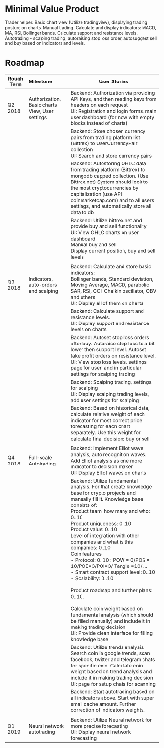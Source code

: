 # Minimal Value Product
Trader helper. Basic chart view (Utilize tradingview), displaying trading posture on charts. Manual trading. Calculate and display indicators: MACD, MA, RSI, Bollinger bands. Calculate support and resistance levels. Autotrading - scalping trading, autoraising stop loss order, autosuggest sell and buy based on indicators and levels.

# Roadmap

| Rough Term | Milestone                                       | User Stories                                                 |
| ---------- | :---------------------------------------------- | ------------------------------------------------------------ |
| Q2 2018    | Authorization, Basic charts View, User settings | Backend: Authorization via providing API Keys, and then reading keys from headers on each request<br />UI: Registration and login forms, main user dashboard (for now with empty blocks instead of charts) |
|            |                                                 | Backend: Store chosen currency pairs from trading platform list (Bittrex) to UserCurrencyPair collection <br />UI: Search and store currency pairs |
|            |                                                 | Backend: Autostoring OHLC data from trading platform (Bittrex) to mongodb capped collection. (Use Bittrex.net) System should look to the most cryptocurrencies by capitalization (use API coinmarketcap.com) and to all users settings, and automatically store all data to db |
|            |                                                 | Backend: Utilize bittrex.net and provide buy and sell functionality<br />UI: View OHLC charts on user dashboard<br />Manual buy and sell<br />Display current position, buy and sell levels<br /> |
|            |                                                 |                                                              |
| Q3 2018    | Indicators, auto-orders and scalping            | Backend: Calculate and store basic indicators: <br />Bollinger bands, Standard deviation, Moving Average, MACD, parabolic SAR, RSI, CCI, Chaikin oscillator, OBV and others <br />UI: Display all of them on charts |
|            |                                                 | Backend: Calculate support and resistance levels.<br />UI: Display support and resistance levels on charts |
|            |                                                 | Backend: Autoset stop loss orders after buy. Autoraise stop loss to a bit lower then support level. Autoset take profit orders on resistance level. <br />UI: View stop loss levels, settings page for user, and in particular settings for scalping trading |
|            |                                                 | Backend: Scalping trading, settings for scalping<br />UI: Display scalping trading levels, add user settings for scalping |
|            |                                                 | Backend: Based on historical data, calculate relative weight of each indicator for most correct price forecasting for each chart separately. Use this weight for calculate final decision: buy or sell |
|            |                                                 |                                                              |
| Q4 2018    | Full-scale Autotrading                          | Backend: Implement Elliot wave analysis, auto recognition waves. Add Elliot analysis as one more indicator to decision maker<br />UI: Display Elliot waves on charts |
|            |                                                 | Backend: Utilize fundamental analysis. For that create knowledge base for crypto projects and manually fill it. Knowledge base consists of:<br />Product team, how many and who: 0..10<br />Product uniqueness: 0..10<br />Product value: 0..10<br />Level of integration with other companies and what is this companies: 0..10<br />Coin features: <br />- Protocol: 0..10 : POW = 0/POS = 10/POE=3/POI=3/ Tangle =10/ ...<br />- Smart contract support level: 0..10<br />- Scalability: 0..10<br /><br />Product roadmap and further plans: 0..10. <br /><br />Calculate coin weight based on fundamental analysis (which should be filled manually) and include it in making trading decision<br />UI: Provide clean interface for filling knowledge base |
|            |                                                 | Backend: Utilize trends analysis. Search coin in google trends, scan facebook, twitter and telegram chats for specific coin. Calculate coin weight based on trend analysis and include it in making trading decision<br />UI: page for setup chats for scanning |
|            |                                                 | Backend: Start autotrading based on all indicators above. Start with super small cache amount. Further correction of indicators weights. |
|            |                                                 |                                                              |
| Q1 2019    | Neural network autotrading                      | Backend: Utilize Neural network for more precise forecasting<br />UI: Display neural network forecasting |

